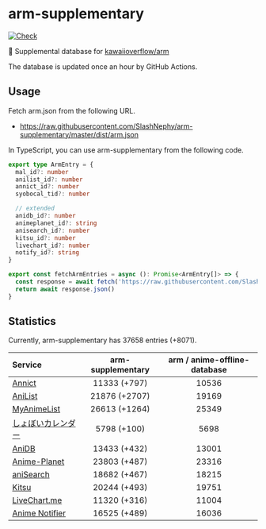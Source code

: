 # arm-supplementary

[![Check](https://github.com/SlashNephy/arm-supplementary/actions/workflows/check-node.yml/badge.svg)](https://github.com/SlashNephy/arm-supplementary/actions/workflows/check-node.yml)

💊 Supplemental database for [kawaiioverflow/arm](https://github.com/kawaiioverflow/arm)

The database is updated once an hour by GitHub Actions.

## Usage

Fetch arm.json from the following URL.

- https://raw.githubusercontent.com/SlashNephy/arm-supplementary/master/dist/arm.json

In TypeScript, you can use arm-supplementary from the following code.

```TypeScript
export type ArmEntry = {
  mal_id?: number
  anilist_id?: number
  annict_id?: number
  syobocal_tid?: number

  // extended
  anidb_id?: number
  animeplanet_id?: string
  anisearch_id?: number
  kitsu_id?: number
  livechart_id?: number
  notify_id?: string
}

export const fetchArmEntries = async (): Promise<ArmEntry[]> => {
  const response = await fetch('https://raw.githubusercontent.com/SlashNephy/arm-supplementary/master/dist/arm.json')
  return await response.json()
}
```

## Statistics

Currently, arm-supplementary has 37658 entries (+8071).

| Service                                     | arm-supplementary | arm / anime-offline-database |
| :------------------------------------------ | :---------------: | :--------------------------: |
| [Annict](https://annict.com)                |   11333 (+797)    |            10536             |
| [AniList](https://anilist.co)               |   21876 (+2707)   |            19169             |
| [MyAnimeList](https://myanimelist.net)      |   26613 (+1264)   |            25349             |
| [しょぼいカレンダー](https://cal.syoboi.jp) |    5798 (+100)    |             5698             |
| [AniDB](https://anidb.net)                  |   13433 (+432)    |            13001             |
| [Anime-Planet](https://anime-planet.com)    |   23803 (+487)    |            23316             |
| [aniSearch](https://anisearch.com)          |   18682 (+467)    |            18215             |
| [Kitsu](https://kitsu.io)                   |   20244 (+493)    |            19751             |
| [LiveChart.me](https://livechart.me)        |   11320 (+316)    |            11004             |
| [Anime Notifier](https://notify.moe)        |   16525 (+489)    |            16036             |
